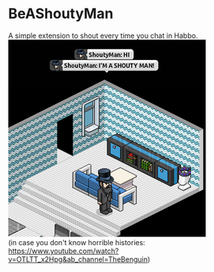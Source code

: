 # BeAShoutyMan
A simple extension to shout every time you chat in Habbo.<br>
<img src="https://raw.githubusercontent.com/Bonavigo/BeAShoutyMan/main/screenshot.png"><br>
(in case you don't know horrible histories: https://www.youtube.com/watch?v=OTLTT_x2Hpg&ab_channel=TheBenguin)
